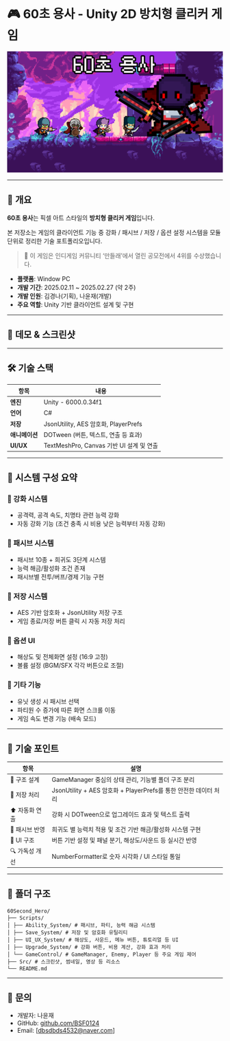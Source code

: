 # 🎮 60초 용사 - Unity 2D 방치형 클리커 게임

<img src="https://github.com/BSF0124/60Second_Hero/blob/main/Src/Thumbnail.png"/>

---

## 🧾 개요

**60초 용사**는 픽셀 아트 스타일의 **방치형 클리커 게임**입니다.

본 저장소는 게임의 클라이언트 기능 중 강화 / 패시브 / 저장 / 옵션 설정 시스템을 모듈 단위로 정리한 기술 포트폴리오입니다.

> 📌 이 게임은 인디게임 커뮤니티 ‘만들래’에서 열린 공모전에서 4위를 수상했습니다.
> 
- **플랫폼**: Window PC
- **개발 기간**: 2025.02.11 ~ 2025.02.27 (약 2주)
- **개발 인원**: 김경나(기획), 나윤재(개발)
- **주요 역할**: Unity 기반 클라이언트 설계 및 구현

---

## 🎥 데모 & 스크린샷

---

## 🛠 기술 스택

| 항목       | 내용                                              |
|------------|---------------------------------------------------|
| **엔진**   | Unity - 6000.0.34f1                                  |
| **언어**   | C#                                                |
| **저장**   | JsonUtility, AES 암호화, PlayerPrefs              |
| **애니메이션** | DOTween (버튼, 텍스트, 연출 등 효과)          |
| **UI/UX**  | TextMeshPro, Canvas 기반 UI 설계 및 연출          |

---

## 🧩 시스템 구성 요약

### 🔹 강화 시스템
- 공격력, 공격 속도, 치명타 관련 능력 강화
- 자동 강화 기능 (조건 충족 시 비용 낮은 능력부터 자동 강화)

### 🔹 패시브 시스템
- 패시브 10종 + 희귀도 3단계 시스템
- 능력 해금/활성화 조건 존재
- 패시브별 전투/버프/경제 기능 구현

### 🔹 저장 시스템
- AES 기반 암호화 + JsonUtility 저장 구조
- 게임 종료/저장 버튼 클릭 시 자동 저장 처리

### 🔹 옵션 UI
- 해상도 및 전체화면 설정 (16:9 고정)
- 볼륨 설정 (BGM/SFX 각각 버튼으로 조절)

### 🔹 기타 기능
- 유닛 생성 시 패시브 선택
- 파티원 수 증가에 따른 화면 스크롤 이동
- 게임 속도 변경 기능 (배속 모드)

---

## 🧠 기술 포인트

| 항목             | 설명                                                           |
|------------------|----------------------------------------------------------------|
| 🎯 구조 설계     | GameManager 중심의 상태 관리, 기능별 폴더 구조 분리           |
| 💾 저장 처리     | JsonUtility + AES 암호화 + PlayerPrefs를 통한 안전한 데이터 처리 |
| ⬆️ 자동화 연출   | 강화 시 DOTween으로 업그레이드 효과 및 텍스트 출력             |
| 🧠 패시브 반영   | 희귀도 별 능력치 적용 및 조건 기반 해금/활성화 시스템 구현     |
| 🔧 UI 구조       | 버튼 기반 설정 및 패널 분기, 해상도/사운드 등 실시간 반영     |
| 🔍 가독성 개선   | NumberFormatter로 숫자 시각화 / UI 스타일 통일                 |

---

## 📁 폴더 구조

```
60Second_Hero/
├── Scripts/
│ ├── Ability_System/ # 패시브, 파티, 능력 해금 시스템
│ ├── Save_System/ # 저장 및 암호화 유틸리티
│ ├── UI_UX_System/ # 해상도, 사운드, 메뉴 버튼, 튜토리얼 등 UI
│ ├── Upgrade_System/ # 강화 버튼, 비용 계산, 강화 효과 처리
│ └── GameControl/ # GameManager, Enemy, Player 등 주요 게임 제어
├── Src/ # 스크린샷, 썸네일, 영상 등 리소스
└── README.md
```

---

## 📨 문의

- 개발자: 나윤재
- GitHub: [github.com/BSF0124](https://github.com/BSF0124)
- Email: [dbsdbds4532@naver.com]
